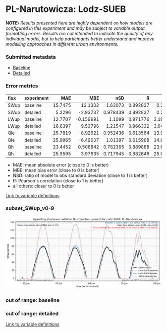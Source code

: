 # PL-Narutowicza: Lodz-SUEB

**NOTE:** *Results presented here are highly dependent on how models are configured in this experiment and may be subject to variable output formatting errors. Results are not intended to indicate the quality of any individual model, but to help participants better understand and improve modelling approaches in different urban environments.*

### Submitted metadata

- [Baseline](Lodz-SUEB_PL-Narutowicza_baseline_attrs.md)
- [Detailed](Lodz-SUEB_PL-Narutowicza_detailed_attrs.md)

### Error metrics

| flux   | experiment   |     MAE |       MBE |      nSD |        R |      5th |    95th |    RMSE |    cRMSE |      AMBE |     1-nSD |       1-R |   nSkewness |   nKurtosis |   Overlap |
|:-------|:-------------|--------:|----------:|---------:|---------:|---------:|--------:|--------:|---------:|----------:|----------:|----------:|------------:|------------:|----------:|
| SWup   | baseline     | 15.7475 | 12.1302   | 1.63073  | 0.892837 |  0.2445  | 45.2835 | 22.2662 | 0.864483 | 12.1302   | 0.63073   | 0.107163  |   0.119169  |   1.38494   | 0.19598   |
| SWup   | detailed     |  5.2296 | -2.93737  | 0.978439 | 0.892837 |  0.2253  |  1.4421 | 10.3284 | 0.458443 |  2.93737  | 0.0215618 | 0.107163  |   0.119169  |   1.38494   | 0.10077   |
| LWup   | baseline     | 12.7707 | -0.159991 | 1.1099   | 0.971776 |  3.18609 | 18.4265 | 15.901  | 0.273369 |  0.159991 | 0.109902  | 0.0282245 |   0.559072  |   1.94494   | 0.0897118 |
| LWup   | detailed     | 16.6397 |  9.53796  | 1.21547  | 0.966332 |  3.04271 | 44.2212 | 22.9112 | 0.358152 |  9.53796  | 0.215474  | 0.0336679 |   1.01217   |   2.69373   | 0.0884348 |
| Qle    | baseline     | 25.7819 | -8.92921  | 0.952436 | 0.613564 | 13.9557  |  4.4891 | 38.071  | 0.859287 |  8.92921  | 0.0475668 | 0.386436  |   1.06463   |   2.76251   | 0.413447  |
| Qle    | detailed     | 25.9965 | -6.49007  | 1.01397  | 0.615968 | 14.6124  |  3.8519 | 38.5633 | 0.882602 |  6.49007  | 0.0139628 | 0.384032  |   0.974108  |   2.29694   | 0.409404  |
| Qh     | baseline     | 23.4452 |  0.506842 | 0.782365 | 0.889888 | 23.6217  | 31.0811 | 34.2114 | 0.46868  |  0.506842 | 0.217637  | 0.110112  |   0.0445409 |   0.0519766 | 0.222865  |
| Qh     | detailed     | 25.9595 |  3.97935  | 0.717945 | 0.882648 | 25.0646  | 40.7135 | 36.5689 | 0.498056 |  3.97935  | 0.282057  | 0.117352  |   0.0580246 |   0.238963  | 0.267955  |

 - MAE: mean absolute error (close to 0 is better)
 - MBE: mean bias error (close to 0 is better)
 - NSD: ratio of model to obs standard deviation (close to 1 is better)
 - R: Pearson's correlation (close to 1 is better)
 - all others: closer to 0 is better

[Link to variable definitions](../modelattrs/variable_definitions.md)

### <a name="subset_swup_v0-9"></a>subset_SWup_v0-9
[![Lodz-SUEB_PL-Narutowicza_subset_SWup_v0-9.png](Lodz-SUEB_PL-Narutowicza_subset_SWup_v0-9.png)](Lodz-SUEB_PL-Narutowicza_subset_SWup_v0-9.png)

### out of range: baseline


### out of range: detailed



[Link to variable definitions](../modelattrs/variable_definitions.md)

